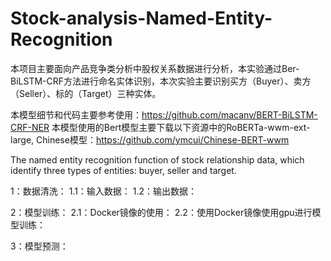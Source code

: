 # Stock-analysis-Named-Entity-Recognition
本项目主要面向产品竞争类分析中股权关系数据进行分析，本实验通过Ber-BiLSTM-CRF方法进行命名实体识别，本次实验主要识别买方（Buyer）、卖方（Seller）、标的（Target）三种实体。

本模型细节和代码主要参考使用：https://github.com/macanv/BERT-BiLSTM-CRF-NER
本模型使用的Bert模型主要下载以下资源中的RoBERTa-wwm-ext-large, Chinese模型：https://github.com/ymcui/Chinese-BERT-wwm

The named entity recognition function of stock relationship data, which identify three types of entities: buyer, seller and target.


1：数据清洗：
1.1：输入数据：
1.2：输出数据：


2：模型训练：
2.1：Docker镜像的使用：
2.2：使用Docker镜像使用gpu进行模型训练：


3：模型预测：

